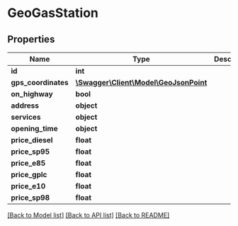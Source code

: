 # GeoGasStation

## Properties
Name | Type | Description | Notes
------------ | ------------- | ------------- | -------------
**id** | **int** |  | [optional] 
**gps_coordinates** | [**\Swagger\Client\Model\GeoJsonPoint**](GeoJsonPoint.md) |  | [optional] 
**on_highway** | **bool** |  | [optional] 
**address** | **object** |  | [optional] 
**services** | **object** |  | [optional] 
**opening_time** | **object** |  | [optional] 
**price_diesel** | **float** |  | [optional] 
**price_sp95** | **float** |  | [optional] 
**price_e85** | **float** |  | [optional] 
**price_gplc** | **float** |  | [optional] 
**price_e10** | **float** |  | [optional] 
**price_sp98** | **float** |  | [optional] 

[[Back to Model list]](../README.md#documentation-for-models) [[Back to API list]](../README.md#documentation-for-api-endpoints) [[Back to README]](../README.md)



